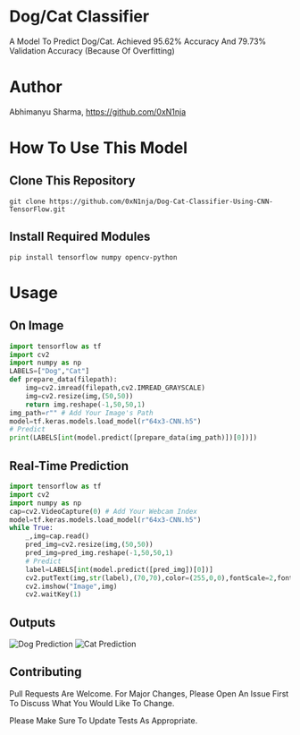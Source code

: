 # Dog/Cat Classifier
A Model To Predict Dog/Cat. Achieved 95.62% Accuracy And 79.73% Validation Accuracy (Because Of Overfitting)
# Author
Abhimanyu Sharma, https://github.com/0xN1nja
# How To Use This Model
## Clone This Repository
```
git clone https://github.com/0xN1nja/Dog-Cat-Classifier-Using-CNN-TensorFlow.git
```
## Install Required Modules
```
pip install tensorflow numpy opencv-python
```
# Usage
## On Image
```python
import tensorflow as tf
import cv2
import numpy as np
LABELS=["Dog","Cat"]
def prepare_data(filepath):
	img=cv2.imread(filepath,cv2.IMREAD_GRAYSCALE)
	img=cv2.resize(img,(50,50))
	return img.reshape(-1,50,50,1)
img_path=r"" # Add Your Image's Path
model=tf.keras.models.load_model(r"64x3-CNN.h5")
# Predict
print(LABELS[int(model.predict([prepare_data(img_path)])[0])])
```
## Real-Time Prediction
```python
import tensorflow as tf
import cv2
import numpy as np
cap=cv2.VideoCapture(0) # Add Your Webcam Index
model=tf.keras.models.load_model(r"64x3-CNN.h5")
while True:
    _,img=cap.read()
    pred_img=cv2.resize(img,(50,50))
    pred_img=pred_img.reshape(-1,50,50,1)
    # Predict
    label=LABELS[int(model.predict([pred_img])[0])]
    cv2.putText(img,str(label),(70,70),color=(255,0,0),fontScale=2,fontFace=cv2.FONT_HERSHEY_COMPLEX)
    cv2.imshow("Image",img)
    cv2.waitKey(1)
```
## Outputs
![Dog Prediction](https://media.discordapp.net/attachments/959703182718672946/963442547965976686/unknown.png?width=804&height=670)
![Cat Prediction](https://media.discordapp.net/attachments/959703182718672946/963442558447534110/unknown.png?width=782&height=670)
## Contributing
Pull Requests Are Welcome. For Major Changes, Please Open An Issue First To Discuss What You Would Like To Change.

Please Make Sure To Update Tests As Appropriate.